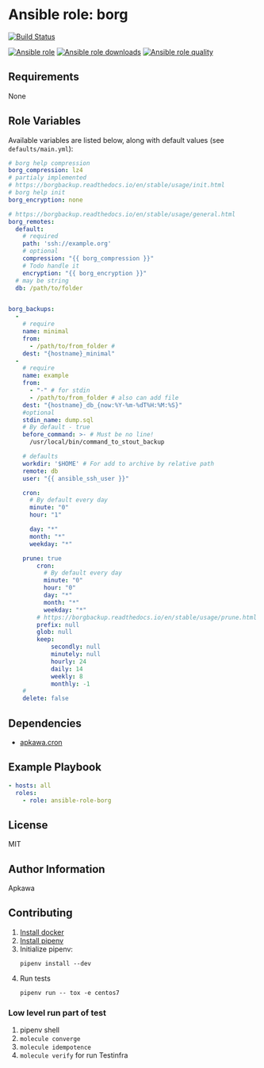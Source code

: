 # Ansible role: borg

[![Build Status](https://travis-ci.org/apkawa/ansible-role-borg.svg?branch=master)](https://travis-ci.org/apkawa/ansible-role-borg)

[![Ansible role](https://img.shields.io/ansible/role/%replace%.svg)](https://galaxy.ansible.com/apkawa/%replace%)
[![Ansible role downloads](https://img.shields.io/ansible/role/d/%replace%.svg)](https://galaxy.ansible.com/apkawa/%replace%)
[![Ansible role quality](https://img.shields.io/ansible/quality/%replace%.svg)](https://galaxy.ansible.com/apkawa/%replace%)



Requirements
------------

None

Role Variables
--------------

Available variables are listed below, along with default values (see `defaults/main.yml`):
```yaml
# borg help compression
borg_compression: lz4
# partialy implemented
# https://borgbackup.readthedocs.io/en/stable/usage/init.html
# borg help init
borg_encryption: none

# https://borgbackup.readthedocs.io/en/stable/usage/general.html
borg_remotes:
  default:
    # required
    path: 'ssh://example.org'
    # optional
    compression: "{{ borg_compression }}"
    # Todo handle it
    encryption: "{{ borg_encryption }}"
  # may be string
  db: /path/to/folder


borg_backups:
  -
    # require
    name: minimal
    from:
      - /path/to/from_folder #
    dest: "{hostname}_minimal"
  -
    # require
    name: example
    from:
      - "-" # for stdin
      - /path/to/from_folder # also can add file
    dest: "{hostname}_db_{now:%Y-%m-%dT%H:%M:%S}"
    #optional
    stdin_name: dump.sql
    # By default - true
    before_command: >- # Must be no line!
      /usr/local/bin/command_to_stout_backup

    # defaults
    workdir: '$HOME' # For add to archive by relative path
    remote: db
    user: "{{ ansible_ssh_user }}"

    cron:
      # By default every day 
      minute: "0"
      hour: "1"

      day: "*"
      month: "*"
      weekday: "*"

    prune: true
        cron:
          # By default every day
          minute: "0"
          hour: "0"
          day: "*"
          month: "*"
          weekday: "*"
        # https://borgbackup.readthedocs.io/en/stable/usage/prune.html
        prefix: null
        glob: null
        keep:
            secondly: null
            minutely: null
            hourly: 24
            daily: 14
            weekly: 8
            monthly: -1
    #
    delete: false
```


Dependencies
------------

- [apkawa.cron](https://galaxy.ansible.com/apkawa/cron)

Example Playbook
----------------

```yaml
- hosts: all
  roles:
    - role: ansible-role-borg

```

License
-------

MIT 

Author Information
------------------

Apkawa 


Contributing
------------

1. [Install docker](https://docs.docker.com/install/linux/docker-ce/debian/)
2. [Install pipenv](https://docs.pipenv.org/en/latest/install/#installing-pipenv)
3. Initialize pipenv:
    ```
    pipenv install --dev
    ```
4. Run tests
    ``` 
    pipenv run -- tox -e centos7
    ```

###  Low level run part of test

1. pipenv shell
2. `molecule converge` 
3. `molecule idempotence`
4. `molecule verify` for run Testinfra